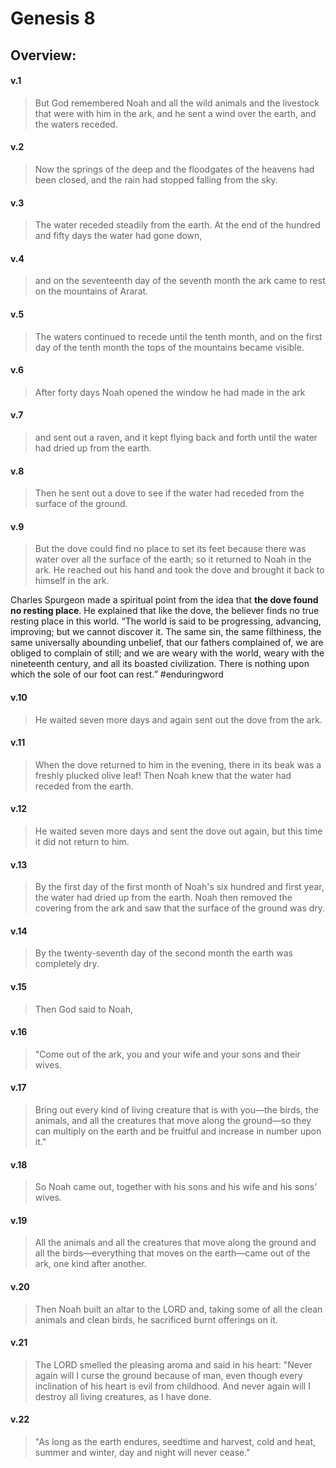 # Genesis 8

## Overview:


#### v.1
>But God remembered Noah and all the wild animals and the livestock that were with him in the ark, and he sent a wind over the earth, and the waters receded.

#### v.2
>Now the springs of the deep and the floodgates of the heavens had been closed, and the rain had stopped falling from the sky.

#### v.3
>The water receded steadily from the earth. At the end of the hundred and fifty days the water had gone down,

#### v.4
>and on the seventeenth day of the seventh month the ark came to rest on the mountains of Ararat.

#### v.5
>The waters continued to recede until the tenth month, and on the first day of the tenth month the tops of the mountains became visible.

#### v.6
>After forty days Noah opened the window he had made in the ark

#### v.7
>and sent out a raven, and it kept flying back and forth until the water had dried up from the earth.

#### v.8
>Then he sent out a dove to see if the water had receded from the surface of the ground.

#### v.9
>But the dove could find no place to set its feet because there was water over all the surface of the earth; so it returned to Noah in the ark. He reached out his hand and took the dove and brought it back to himself in the ark.

Charles Spurgeon made a spiritual point from the idea that **the dove found no resting place**. He explained that like the dove, the believer finds no true resting place in this world. “The world is said to be progressing, advancing, improving; but we cannot discover it. The same sin, the same filthiness, the same universally abounding unbelief, that our fathers complained of, we are obliged to complain of still; and we are weary with the world, weary with the nineteenth century, and all its boasted civilization. There is nothing upon which the sole of our foot can rest.”
#enduringword 

#### v.10
>He waited seven more days and again sent out the dove from the ark.

#### v.11
>When the dove returned to him in the evening, there in its beak was a freshly plucked olive leaf! Then Noah knew that the water had receded from the earth.

#### v.12
>He waited seven more days and sent the dove out again, but this time it did not return to him.

#### v.13
>By the first day of the first month of Noah's six hundred and first year, the water had dried up from the earth. Noah then removed the covering from the ark and saw that the surface of the ground was dry.

#### v.14
>By the twenty-seventh day of the second month the earth was completely dry.

#### v.15
>Then God said to Noah,

#### v.16
>"Come out of the ark, you and your wife and your sons and their wives.

#### v.17
>Bring out every kind of living creature that is with you—the birds, the animals, and all the creatures that move along the ground—so they can multiply on the earth and be fruitful and increase in number upon it."

#### v.18
>So Noah came out, together with his sons and his wife and his sons' wives.

#### v.19
>All the animals and all the creatures that move along the ground and all the birds—everything that moves on the earth—came out of the ark, one kind after another.

#### v.20
>Then Noah built an altar to the LORD and, taking some of all the clean animals and clean birds, he sacrificed burnt offerings on it.

#### v.21
>The LORD smelled the pleasing aroma and said in his heart: "Never again will I curse the ground because of man, even though every inclination of his heart is evil from childhood. And never again will I destroy all living creatures, as I have done.

#### v.22
>"As long as the earth endures, seedtime and harvest, cold and heat, summer and winter, day and night will never cease."





